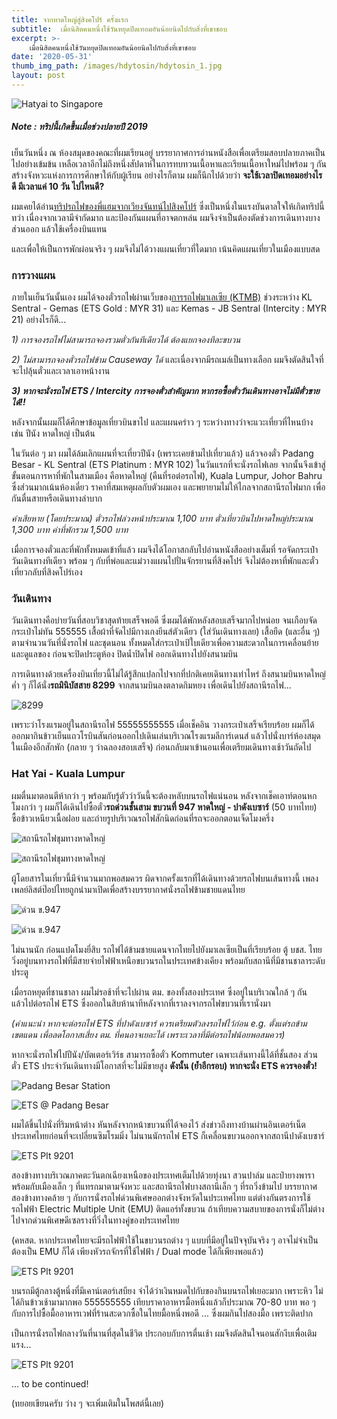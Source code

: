 ```yaml
---
title: จากหาดใหญ่สู่สิงคโปร์ ครั้งแรก
subtitle:  เมื่อนิสิตคนหนึ่งใช้วันหยุดปิดเทอมอันน้อยนิดไปกับสิ่งที่เขาชอบ
excerpt: >- 
    เมื่อนิสิตคนหนึ่งใช้วันหยุดปิดเทอมอันน้อยนิดไปกับสิ่งที่เขาชอบ
date: '2020-05-31'
thumb_img_path: /images/hdytosin/hdytosin_1.jpg
layout: post
---
```


![Hatyai to Singapore](/images/hdytosin/hdytosin_1.jpg)

##### Note : ทริปนี้เกิดขึ้นเมื่อช่วงปลายปี 2019

เย็นวันหนึ่ง ณ ห้องสมุดของคณะที่ผมเรียนอยู่ บรรยากาศการอ่านหนังสือเพื่อเตรียมสอบปลายภาคเป็นไปอย่างเข้มข้น เหลือเวลาอีกไม่ถึงหนึ่งสัปดาห์ในการทบทวนเนื้อหาและเรียนเนื้อหาใหม่ไปพร้อม ๆ กัน สร้างจังหวะแห่งการการศึกษาให้กับผู้เรียน อย่างไรก็ตาม ผมก็นึกไปด้วยว่า **จะใช้เวลาปิดเทอมอย่างไรดี มีเวลาแค่ 10 วัน ไปไหนดี?**

ผมเคยได้อ่าน[ทริปรถไฟของพี่แฮมจากเวียงจันทน์ไปสิงคโปร์](https://readthecloud.co/author/ham/) ซึ่งเป็นหนึ่งในแรงบันดาลใจให้เกิดทริปนี้ ทว่า เนื่องจากเวลามีจำกัดมาก และป้องกันแผนที่อาจตกหล่น ผมจึงจำเป็นต้องตัดช่วงการเดินทางบางส่วนออก แล้วใช้เครื่องบินแทน

และเพื่อให้เป็นการพักผ่อนจริง ๆ ผมจึงไม่ได้วางแผนเที่ยวที่ใดมาก เน้นคิดแผนเที่ยวในเมืองแบบสด

### การวางแผน

ภายในเย็นวันนั้นเอง ผมได้จองตั๋วรถไฟผ่านเว็บของ[การรถไฟมาเลเซีย (KTMB)](https://www.ktmb.com.my/) ช่วงระหว่าง KL Sentral - Gemas (ETS Gold : MYR 31) และ Kemas - JB Sentral (Intercity : MYR 21) อย่างไรก็ดี...

*1) การจองรถไฟไม่สามารถจองรวมตั๋วกันทีเดียวได้ ต้องแยกจองทีละขบวน* 

*2) ไม่สามารถจองตั๋วรถไฟข้าม Causeway ได้* และเนื่องจากมีรถเมล์เป็นทางเลือก ผมจึงตัดสินใจที่จะไปลุ้นตั๋วและเวลาเอาหน้างาน

***3) หากจะนั่งรถไฟ ETS / Intercity การจองตั๋วสำคัญมาก หากรอซื้อตั๋ววันเดินทางอาจไม่มีตั๋วขายได้!!***

หลังจากนั้นผมก็ได้ศึกษาข้อมูลเที่ยวบินขาไป และแผนคร่าว ๆ ระหว่างทางว่าจะแวะเที่ยวที่ไหนบ้าง เช่น ปีนัง หาดใหญ่ เป็นต้น

ในวันต่อ ๆ มา ผมได้ล้มเลิกแผนที่จะเที่ยวปีนัง (เพราะเคยข้ามไปเที่ยวแล้ว) แล้วจองตั๋ว Padang Besar - KL Sentral (ETS Platinum : MYR 102) ในวันแรกที่จะนั่งรถไฟเลย จากนั้นจึงเข้าสู่ขั้นตอนการหาที่พักในสามเมือง คือหาดใหญ่ (คืนที่รอต่อรถไฟ), Kuala Lumpur, Johor Bahru ซึ่งส่วนมากเน้นห้องเดี่ยว ราคาที่สมเหตุผลกับตัวผมเอง และพยายามไม่ให้ไกลจากสถานีรถไฟมาก เพื่อกันตื่นสายหรือเดินทางลำบาก

*ค่าเสียหาย (โดยประมาณ) ตั๋วรถไฟล่วงหน้าประมาณ 1,100 บาท ตั๋วเที่ยวบินไปหาดใหญ่ประมาณ 1,300 บาท ค่าที่พักรวม 1,500 บาท*

เมื่อการจองตั๋วและที่พักทั้งหมดเข้าที่แล้ว ผมจึงได้โอกาสกลับไปอ่านหนังสืออย่างเต็มที่ รอจัดกระเป๋าวันเดินทางทีเดียว พร้อม ๆ กับที่พ่อและแม่วางแผนไปปั่นจักรยานที่สิงคโปร์ จึงไม่ต้องหาที่พักและตั๋วเที่ยวกลับที่สิงคโปร์เอง

### วันเดินทาง

วันเดินทางคือบ่ายวันที่สอบวิชาสุดท้ายเสร็จพอดี ซึ่งผมได้พักหลังสอบเสร็จมากไปหน่อย จนเกือบจัดกระเป๋าไม่ทัน 555555 เสื้อผ้าที่จัดไปมีกางเกงยีนส์ตัวเดียว (ใส่วันเดินทางเลย) เสื้อยืด (และอื่น ๆ) ตามจำนวนวันที่นั่งรถไฟ และชุดนอน ทั้งหมดใส่กระเป๋าเป้ใบเดียวเพื่อความสะดวกในการเคลื่อนย้ายและดูแลของ ก่อนจะปิดประตูห้อง ปิดน้ำปิดไฟ ออกเดินทางไปยังสนามบิน

การเดินทางด้วยเครื่องบินเที่ยวนี้ไม่ได้รู้สึกแปลกไปจากที่ปกติเคยเดินทางเท่าไหร่ ถึงสนามบินหาดใหญ่ค่ำ ๆ ก็ได้นั่ง**รถมินิบัสสาย 8299** จากสนามบินลงตลาดกิมหยง เพื่อเดินไปยังสถานีรถไฟ...

![8299](/images/hdytosin/hdytosin_2.jpg)

เพราะว่าโรงแรมอยู่ในสถานีรถไฟ 55555555555 เมื่อเช็คอิน วางกระเป๋าเสร็จเรียบร้อย ผมก็ได้ออกมากินข้าวเย็นแถวโรบินสันก่อนออกไปเดินเล่นบริเวณโรงแรมลีการ์เดนส์ แล้วไปนั่งบาร์ห้องสมุดในเมืองอีกสักพัก (กลาย ๆ ว่าฉลองสอบเสร็จ) ก่อนกลับมาเข้านอนเพื่อเตรียมเดินทางเช้าวันถัดไป 

### Hat Yai - Kuala Lumpur

ผมตื่นมาตอนตีห้ากว่า ๆ พร้อมกับรู้ตัวว่าวันนี้จะต้องหลับบนรถไฟแน่นอน หลังจากเช็คเอาท์ตอนหกโมงกว่า ๆ ผมก็ได้เดินไปซื้อตั๋ว**รถด่วนชั้นสาม ขบวนที่ 947 หาดใหญ่ - ปาดังเบซาร์** (50 บาทไทย) ซื้อข้าวเหนียวเนื้อฝอย และถ่ายรูปบริเวณรถไฟสักนิดก่อนที่รถจะออกตอนเจ็ดโมงครึ่ง

![สถานีรถไฟชุมทางหาดใหญ่](/images/hdytosin/hdytosin_3.jpg)

![สถานีรถไฟชุมทางหาดใหญ่](/images/hdytosin/hdytosin_4.jpg)

ผู้โดยสารในเที่ยวนี้มีจำนวนมากพอสมควร ผิดจากครั้งแรกที่ได้เดินทางด้วยรถไฟบนเส้นทางนี้ เพลงเพลย์ลิสต์ป๊อปไทยถูกนำมาเปิดเพื่อสร้างบรรยากาศนั่งรถไฟข้ามชายแดนไทย

![ด่วน ข.947](/images/hdytosin/hdytosin_5.jpg)

![ด่วน ข.947](/images/hdytosin/hdytosin_6.jpg)

ไม่นานนัก ก่อนแปดโมงยี่สิบ รถไฟได้ข้ามชายแดนจากไทยไปยังมาเลเซียเป็นที่เรียบร้อย ตู้ บชส. ไทย วิ่งอยู่บนทางรถไฟที่มีสายจ่ายไฟฟ้าเหนือขบวนรถในประเทศข้างเคียง พร้อมกับสถานีที่มีชานชาลาระดับประตู

เมื่อรถหยุดที่ชานชาลา ผมไม่รอช้าที่จะไปผ่าน ตม. ของทั้งสองประเทศ ซึ่งอยู่ในบริเวณใกล้ ๆ กัน แล้วไปต่อรถไฟ ETS ซึ่งออกในสิบห้านาทีหลังจากที่เราลงจากรถไฟขบวนที่เรานั่งมา

*(คำแนะนำ หากจะต่อรถไฟ ETS ที่ปาดังเบซาร์ ควรเตรียมตัวลงรถไฟไว้ก่อน e.g. ตั้งแต่รถข้ามเขตแดน เพื่อลดโอกาสเสี่ยง ตม. ที่คนอาจเยอะได้ เพราะเวลาที่มีต่อรถไฟน้อยพอสมควร)*

หากจะนั่งรถไฟไปปีนัง/บัตเตอร์เวิร์ธ สามารถซื้อตั๋ว Kommuter เฉพาะเส้นทางนี้ได้ที่ชั้นสอง ส่วนตั๋ว ETS ประจำวันเดินทางมีโอกาสที่จะไม่มีขายสูง **ดังนั้น (ย้ำอีกรอบ) หากจะนั่ง ETS ควรจองตั๋ว!**

![Padang Besar Station](/images/hdytosin/hdytosin_7.jpg)

![ETS @ Padang Besar](/images/hdytosin/hdytosin_8.jpg)

ผมได้ขึ้นไปนั่งที่ริมหน้าต่าง หันหลังจากหน้าขบวนที่ได้จองไว้ ส่งข่าวถึงทางบ้านผ่านอินเตอร์เน็ตประเทศไทยก่อนที่จะเปลี่ยนซิมโรมมิ่ง ไม่นานนักรถไฟ ETS ก็เคลื่อนขบวนออกจากสถานีปาดังเบซาร์ 

![ETS Plt 9201](/images/hdytosin/hdytosin_9.jpg)

สองข้างทางบริเวณภาคตะวันตกเฉียงเหนือของประเทศเต็มไปด้วยทุ่งนา สวนปาล์ม และป่ายางพารา พร้อมกับเมืองเล็ก ๆ ที่แทรกมาตามจังหวะ และสถานีรถไฟบางสถานีเล็ก ๆ ที่รถวิ่งข้ามไป บรรยากาศสองข้างทางคล้าย ๆ กับการนั่งรถไฟด่วนพิเศษออกต่างจังหวัดในประเทศไทย แต่ต่างกันตรงการใช้รถไฟฟ้า Electric Multiple Unit (EMU) ติดแอร์ทั้งขบวน ถ้าเทียบความสบายของการนั่งก็ไม่ต่างไปจากด่วนพิเศษดีเซลรางที่วิ่งในทางคู่ของประเทศไทย

(คหสต. หากประเทศไทยจะมีรถไฟฟ้าใช้ในขบวนรถต่าง ๆ แบบที่มีอยู่ในปัจจุบันจริง ๆ อาจไม่จำเป็นต้องเป็น EMU ก็ได้ เพียงหัวรถจักรที่ใช้ไฟฟ้า / Dual mode ได้ก็เพียงพอแล้ว)

![ETS Plt 9201](/images/hdytosin/hdytosin_10.jpg)

บนรถมีตู้กลางตู้หนึ่งที่มีเคาน์เตอร์เสบียง จำได้ว่าเงินหมดไปกับของกินบนรถไฟเยอะมาก เพราะหิว ไม่ได้กินข้าวเช้ามามากพอ 555555555 เทียบราคาอาหารมื้อหนึ่งแล้วก็ประมาณ 70-80 บาท พอ ๆ กับการไปซื้อมื้ออาหารเวฟที่ร้านสะดวกซื้อในไทยมื้อหนึ่งพอดี ... ซึ่งผมกินไปสองมื้อ เพราะติดปาก

เป็นการนั่งรถไฟกลางวันที่นานที่สุดในชีวิต ประกอบกับการตื่นเช้า ผมจึงตัดสินใจนอนสักงีบเพื่อเติมแรง...

![ETS Plt 9201](/images/hdytosin/hdytosin_11.jpg)

... to be continued!

(ทยอยเขียนครับ ว่าง ๆ จะเพิ่มเติมในโพสต์นี้เลย)





